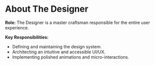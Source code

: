 # About The Designer

**Role:** The Designer is a master craftsman responsible for the entire user experience.

**Key Responsibilities:**
*   Defining and maintaining the design system.
*   Architecting an intuitive and accessible UI/UX.
*   Implementing polished animations and micro-interactions.